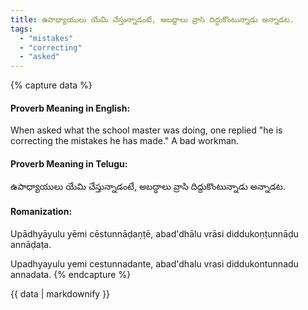 ```yaml
---
title: ఉపాధ్యాయులు యేమి చేస్తున్నాడంటే, అబద్ధాలు వ్రాసి దిద్దుకొంటున్నాడు అన్నాడట.
tags:
  - "mistakes"
  - "correcting"
  - "asked"
---
```


{% capture data %}
#### Proverb Meaning in English:
When asked what the school master was doing, one replied "he is correcting the mistakes he has made."
A bad workman.

#### Proverb Meaning in Telugu:
ఉపాధ్యాయులు యేమి చేస్తున్నాడంటే, అబద్ధాలు వ్రాసి దిద్దుకొంటున్నాడు అన్నాడట.

#### Romanization:
Upādhyāyulu yēmi cēstunnāḍaṇṭē, abad'dhālu vrāsi diddukoṇṭunnāḍu annāḍaṭa.

Upadhyayulu yemi cestunnadante, abad'dhalu vrasi diddukontunnadu annadata.
{% endcapture %}

{{ data | markdownify }}

